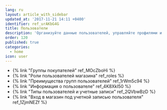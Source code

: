 ```yaml
---
lang: ru
layout: article_with_sidebar
updated_at: '2017-11-21 14:11 +0400'
identifier: ref_urAKbG4G
title: Пользователи
description: 'Организуйте данные пользователей, управляйте профилями и уровнями доступа'
order: 120
published: true
categories:
  - home
icon: user
---
```

*   {% link "Группы покупателей" ref_MOcZboHi %}
*   {% link "Роли пользователей магазина" ref_roles %}
*   {% link "Преимущества групп пользователей" ref_1rWm5c94 %}
*   {% link "Информация о пользователе" ref_4K8XkI50 %}
*   {% link "Типы пользователей и учетные записи" ref_2QVbwBzD %}
*   {% link "Вход в магазин под учетной записью пользователя" ref_1ZjmNEZf %}